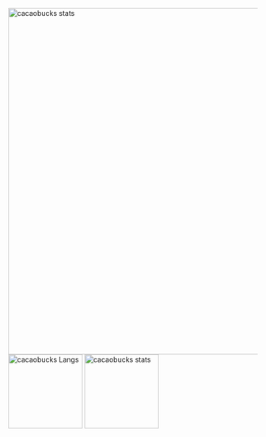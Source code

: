<p align="left">
  <img alt="cacaobucks stats" width="700" src="https://github-profile-summary-cards.vercel.app/api/cards/profile-details?username=cacaobucks&theme=dracula" />
  <img alt="cacaobucks Langs" height="150px" src="https://github-readme-stats.vercel.app/api/top-langs/?username=cacaobucks&layout=compact&show_icons=true&theme=onedark" />
  <img alt="cacaobucks stats" height="150px" src="https://github-readme-stats.vercel.app/api?username=cacaobucks&theme=onedark&show_icons=ture"/>
</p>
